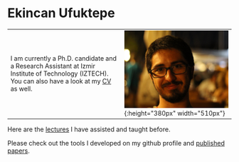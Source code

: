 # Ekincan Ufuktepe

|  |  |
|---|---|
I am currently a Ph.D. candidate and a Research Assistant at Izmir Institute of Technology (IZTECH). You can also have a look at my [CV](CV/EkincanUFUKTEPE_CV.pdf) as well. | ![](/images/headshot.png){:height="380px" width="510px"} |

Here are the [lectures](lectures/prevLectures.md) I have assisted and taught before.

Please check out the tools I developed on my github profile and [published papers](publication/papers.md). 
